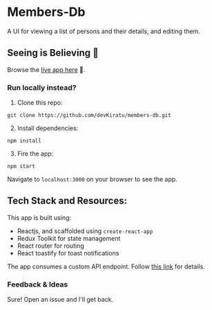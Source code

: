 # Members-Db

A UI for viewing a list of persons and their details, and editing them.

## Seeing is Believing 👀

Browse the [live app here](https://members-db.vercel.app) 🚀.

### Run locally instead?

1. Clone this repo:

```
git clone https://github.com/devKiratu/members-db.git
```

2. Install dependencies:

```
npm install
```

3. Fire the app:

```
npm start
```

Navigate to `localhost:3000` on your browser to see the app.

## Tech Stack and Resources:

This app is built using:

- Reactjs, and scaffolded using `create-react-app`
- Redux Toolkit for state management
- React router for routing
- React toastify for toast notifications

The app consumes a custom API endpoint. Follow [this link](https://gitlab.com/touchinspiration/js-interview-project) for details.

### Feedback & Ideas

Sure! Open an issue and I'll get back.
